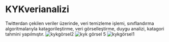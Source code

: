 
# KYKverianalizi
Twitterdan çekilen veriler üzerinde, veri temizleme işlemi, sınıflandırma algoritmalarıyla katagorileştirme, veri görselleştirme, duygu analizi, katagori tahmini yapılmıştır.
![kykgörsel2](https://user-images.githubusercontent.com/82024892/120639753-5ec5af00-c47a-11eb-9ef4-13b49236d3ff.PNG)
![kyk görsel 5](https://user-images.githubusercontent.com/82024892/120639777-65542680-c47a-11eb-955d-c5ddda0cb47b.PNG)
![kykgörsel1](https://user-images.githubusercontent.com/82024892/120639802-6be29e00-c47a-11eb-9239-43fe1c1363d7.PNG)

